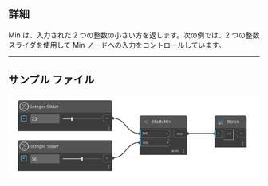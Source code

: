 ## 詳細
Min は、入力された 2 つの整数の小さい方を返します。次の例では、2 つの整数スライダを使用して Min ノードへの入力をコントロールしています。
___
## サンプル ファイル

![Min (int1, int2)](./DSCore.Math.Min(int1,%20int2)_img.jpg)

